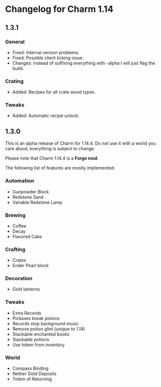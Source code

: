 # Changelog for Charm 1.14

## 1.3.1

### General
* Fixed: Internal version problems.
* Fixed: Possible client ticking issue.
* Changes: instead of suffixing everything with -alpha I will just flag the build.

### Crating
* Added: Recipes for all crate wood types.

### Tweaks
* Added: Automatic recipe unlock.


## 1.3.0

This is an alpha release of Charm for 1.14.4.  Do not use it with a world you care about; everything is subject to change.

Please note that Charm 1.14.4 is a **Forge mod**.

The following list of features are mostly implemented:

### Automation

* Gunpowder Block
* Redstone Sand
* Variable Redstone Lamp

### Brewing

* Coffee
* Decay
* Flavored Cake

### Crafting

* Crates
* Ender Pearl block

### Decoration

* Gold lanterns

### Tweaks

* Extra Records
* Pickaxes break pistons
* Records stop background music
* Remove potion glint (*unique to 1.14*)
* Stackable enchanted books
* Stackable potions
* Use totem from inventory

### World

* Compass Binding
* Nether Gold Deposits
* Totem of Returning